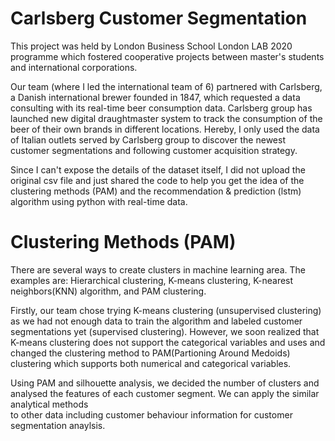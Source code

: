 # Carlsberg Customer Segmentation

This project was held by London Business School London LAB 2020 programme which fostered cooperative projects between master's students and international corporations. 

Our team (where I led the international team of 6) partnered with Carlsberg, a Danish international brewer founded in 1847, which requested a data consulting with its real-time beer consumption data. Carlsberg group has launched new digital draughtmaster system to track the consumption of the beer of their own brands in different locations. Hereby, I only used the data of Italian outlets served by Carlsberg group to discover the newest customer segmentations and following customer acquisition strategy.

Since I can't expose the details of the dataset itself, I did not upload the original csv file and just shared the code to help you get the idea of the clustering methods (PAM) and the recommendation & prediction (lstm) algorithm using python with real-time data.

# Clustering Methods (PAM)

There are several ways to create clusters in machine learning area. The examples are: Hierarchical clustering, K-means clustering, K-nearest neighbors(KNN) algorithm, and PAM clustering.

Firstly, our team chose trying K-means clustering (unsupervised clustering) as we had not enough data to train the algorithm and labeled customer segmentations yet (supervised clustering). However, we soon realized that K-means clustering does not support the categorical variables and uses and changed the clustering method to PAM(Partioning Around Medoids) clustering which supports both numerical and categorical variables.

Using PAM and silhouette analysis, we decided the number of clusters and analysed the features of each customer segment. We can apply the similar analytical methods  
to other data including customer behaviour information for customer segmentation anaylsis.
